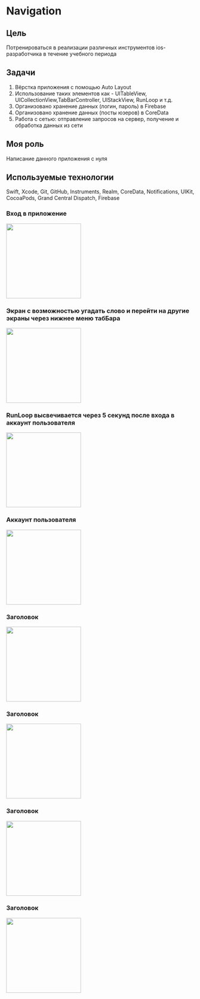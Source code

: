 # Navigation

## Цель
Потренироваться в реализации различных инструментов ios-разработчика  в течение учебного периода

## Задачи 
1. Вёрстка приложения с помощью Auto Layout
2. Использование таких элементов как - UITableView, UICollectionView,TabBarController, UIStackView, RunLoop и т.д.
3. Организовано хранение данных (логин, пароль) в Firebase
4. Организовано хранение данных (посты юзеров) в CoreData
5. Работа с сетью: отправление запросов на сервер, получение и обработка данных из сети
   
## Моя роль
Написание данного приложения с нуля

## Используемые технологии
Swift, Xcode, Git, GitHub, Instruments, Realm, CoreData, Notifications, UIKit, CocoaPods, Grand Central Dispatch, Firebase


### Вход в приложение 

<img src="https://github.com/indianajonez/iosint-6-...-/blob/dev/iosadv/6/1%2015.35.27.png" width="200"/>

### Экран с возможностью угадать слово и перейти на другие экраны через нижнее меню табБара

<img src="https://github.com/indianajonez/iosint-6-...-/blob/dev/iosadv/6/2%2015.35.27.png" width="200"/>

### RunLoop высвечивается через 5 секунд после входа в аккаунт пользователя

<img src="https://github.com/indianajonez/iosint-6-...-/blob/dev/iosadv/6/3%2015.35.27.png" width="200"/>

### Аккаунт пользователя

<img src="https://github.com/indianajonez/iosint-6-...-/blob/dev/iosadv/6/4%2015.35.27.png" width="200"/>

### Заголовок

<img src="https://github.com/indianajonez/iosint-6-...-/blob/dev/iosadv/6/6.png" width="200"/>

### Заголовок

<img src="https://github.com/indianajonez/iosint-6-...-/blob/dev/iosadv/6/5.png" width="200"/>

### Заголовок

<img src="https://github.com/indianajonez/iosint-6-...-/blob/dev/iosadv/6/7%2015.35.27.png" width="200"/>

### Заголовок

<img src="https://github.com/indianajonez/iosint-6-...-/blob/dev/iosadv/6/8%2015.35.27.png" width="200"/>

